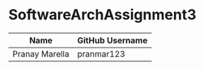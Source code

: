# SoftwareArchAssignment3


| Name | GitHub Username 
| --- | --- |
| Pranay Marella | pranmar123 

